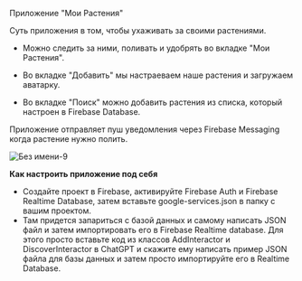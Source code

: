 Приложение "Мои Растения"

Суть приложения в том, чтобы ухаживать за своими растениями.

- Можно следить за ними, поливать и удобрять во вкладке "Мои Растения".

- Во вкладке "Добавить" мы настраеваем наше растения и загружаем аватарку.

- Во вкладке "Поиск" можно добавить растения из списка, который настроен в Firebase Database.

Приложение отправляет пуш уведомления через Firebase Messaging когда растение нужно полить.

![Без имени-9](https://github.com/user-attachments/assets/52b61342-6148-4190-bac9-62dad26973b1)

**Как настроить приложение под себя**
- Создайте проект в Firebase, активируйте Firebase Auth и Firebase Realtime Database, затем вставьте google-services.json в папку с вашим проектом.
- Там придется запариться с базой данных и самому написать JSON файл и затем импортировать его в Firebase Realtime database. Для этого просто вставьте код из классов AddInteractor и DiscoverInteractor в ChatGPT и скажите ему написать пример JSON файла для базы данных и затем просто импортируйте его в Realtime Database.


